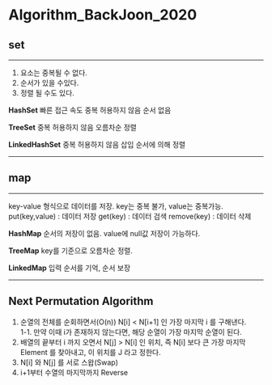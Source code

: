 # Algorithm_BackJoon_2020

## **set** ##
----
1. 요소는 중복될 수 없다.
2. 순서가 있을 수있다.
3. 정렬 될 수도 있다.

**HashSet**
빠른 접근 속도 
중복 허용하지 않음
순서 없음

**TreeSet**
중복 허용하지 않음
오름차순 정렬

**LinkedHashSet**
중복 허용하지 않음
삽입 순서에 의해 정렬

----------


## **map** ##
----
key-value 형식으로 데이터를 저장.
key는 중복 불가, value는 중복가능.
put(key,value) : 데이터 저장
get(key) : 데이터 검색
remove(key) : 데이터 삭제

**HashMap**
순서의 저장이 없음.
value에 null값 저장이 가능하다.

**TreeMap**
key를 기준으로 오름차순 정렬.

**LinkedMap**
입력 순서를 기억, 순서 보장

----

## **Next Permutation Algorithm** ##

1. 순열의 전체를 순회하면서(O(n)) N[i] < N[i+1] 인 가장 마지막 i 를 구해낸다.
 <br>1-1. 만약 이때 i가 존재하지 않는다면, 해당 순열이 가장 마지막 순열이 된다.
2. 배열의 끝부터 i 까지 오면서 N[j] > N[i] 인 위치, 즉 N[i] 보다 큰 가장 마지막 Element 를 찾아내고, 이 위치를 J 라고 정한다.
3. N[i] 와 N[j] 를 서로 스왑(Swap)
4. i+1부터 수열의 마지막까지 Reverse 
